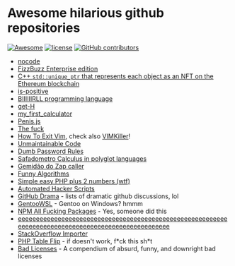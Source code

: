 # Awesome hilarious github repositories

[![Awesome](https://awesome.re/badge.svg)](https://awesome.re)
[![license](https://img.shields.io/github/license/terremoth/awesome-hilarious-repos.svg)](/LICENSE)
[![GitHub contributors](https://img.shields.io/github/contributors/terremoth/awesome-hilarious-repos.svg)](https://github.com/terremoth/awesome-hilarious-repos/graphs/contributors)


- [nocode](https://github.com/kelseyhightower/nocode)
- [FizzBuzz Enterprise edition](https://github.com/EnterpriseQualityCoding/FizzBuzzEnterpriseEdition)
- [C++ `std::unique_ptr` that represents each object as an NFT on the Ethereum blockchain](https://github.com/zhuowei/nft_ptr)
- [is-positive](https://github.com/kevva/is-positive)
- [BIIIIIIRLL programming language](https://github.com/birl-language/birl-language.github.io)
- [get-H](https://github.com/joaogabrielzo/get-H)
- [my_first_calculator](https://github.com/AceLewis/my_first_calculator.py)
- [Penis.js](https://github.com/edankwan/penis.js/)
- [The fuck](https://github.com/nvbn/thefuck)
- [How To Exit Vim](https://github.com/hakluke/how-to-exit-vim), check also [VIMKiller](https://github.com/caseykneale/VIMKiller)!
- [Unmaintainable Code](https://github.com/Droogans/unmaintainable-code)
- [Dumb Password Rules](https://github.com/dumb-password-rules/dumb-password-rules)
- [Safadometro Calculus in polyglot languages](https://github.com/ythecombinator/safadometro)
- [Gemidão do Zap caller](https://github.com/haskellcamargo/gemidao-do-zap)
- [Funny Algorithms](https://github.com/ReciHub/FunnyAlgorithms)
- [Simple easy PHP plus 2 numbers (wtf)](https://github.com/Herzult/SimplePHPEasyPlus)
- [Automated Hacker Scripts](https://github.com/NARKOZ/hacker-scripts)
- [GitHub Drama](https://github.com/nikolas/github-drama) - lists of dramatic github discussions, lol
- [GentooWSL](https://github.com/imaandrew/GentooWSL?) - Gentoo on Windows? hmmm
- [NPM All Fucking Packages](https://www.npmjs.com/package/npm-all-packages) - Yes, someone did this
- [eeeeeeeeeeeeeeeeeeeeeeeeeeeeeeeeeeeeeeeeeeeeeeeeeeeeeeeeeeeeeeeeeeeeeeeeeeeeeeeeeeeeeeeeeeeeeeeeeeee](https://github.com/eeeeeeeeeeeeeeeeeeeeeeeeeeeeeeee/eeeeeeeeeeeeeeeeeeeeeeeeeeeeeeeeeeeeeeeeeeeeeeeeeeeeeeeeeeeeeeeeeeeeeeeeeeeeeeeeeeeeeeeeeeeeeeeeeeee)
- [StackOverflow Importer](https://github.com/drathier/stack-overflow-import)
- [PHP Table Flip](https://github.com/sgolemon/table-flip) - if doesn't work, f\*ck this sh\*t
- [Bad Licenses](https://github.com/ErikMcClure/bad-licenses) - A compendium of absurd, funny, and downright bad licenses
